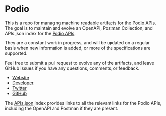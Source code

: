 # PodioThis is a repo for managing machine readable artifacts for the [Podio APIs](https://podio.com). The goal is to maintain and evolve an OpenAPI, Postman Collection, and APIs.json index for the [Podio APIs](https://podio.com).They are a constant work in progress, and will be updated on a regular basis when new information is added, or more of the specifications are supported.Feel free to submit a pull request to evolve any of the artifacts, and leave GitHub issues if you have any questions, comments, or feedback.- [Website](https://podio.com)- [Developer](https://podio.com)- [Twitter](https://twitter.com/podio)- [GitHub](https://github.com/podio)The [APIs.json](https://github.com/api-evangelist/podio/blob/master/apis.json) index provides links to all the relevant links for the Podio APIs, including the OpenAPI and Postman if they are present.